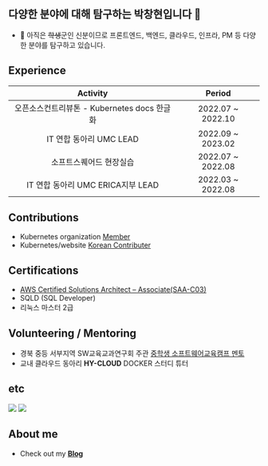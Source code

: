 
## 다양한 분야에 대해 탐구하는 박창현입니다 👋
- 🔭 아직은 <strike>학생</strike>군인 신분이므로 프론트엔드, 백엔드, 클라우드, 인프라, PM 등 다양한 분야를 탐구하고 있습니다.

## Experience
|Activity|Period|
|:------:|:-----:|
| 오픈소스컨트리뷰톤 - Kubernetes docs 한글화 | 2022.07 ~ 2022.10 |
| IT 연합 동아리 UMC LEAD | 2022.09 ~ 2023.02 |
| 소프트스퀘어드 현장실습 | 2022.07 ~ 2022.08 |
| IT 연합 동아리 UMC ERICA지부 LEAD | 2022.03 ~ 2022.08 |

## Contributions
- Kubernetes organization [Member](https://github.com/orgs/kubernetes/people?query=kid-chang)
- Kubernetes/website [Korean Contributer](https://github.com/kubernetes/website/pulls?q=author%3Akid-chang)

## Certifications
- [AWS Certified Solutions Architect – Associate(SAA-C03)](https://www.credly.com/badges/2e4f2c6d-7905-40c5-98cb-9f2383f49bd4/public_url)
- SQLD (SQL Developer)
- 리눅스 마스터 2급

## Volunteering / Mentoring
- 경북 중등 서부지역 SW교육교과연구회 주관 [중학생 소프트웨어교육캠프 멘토](http://m.tgedunews.com/view.php?idx=13080)
- 교내 클라우드 동아리 **HY-CLOUD** DOCKER 스터디 튜터

## etc
<img src="http://mazassumnida.wtf/api/v2/generate_badge?boj=pch3320"/>
<img src="https://github-readme-stats.vercel.app/api?username=kid-chang&theme=vue&show_icons=true"/>

## About me
- Check out my **[Blog](https://kid-chang.tistory.com/)**